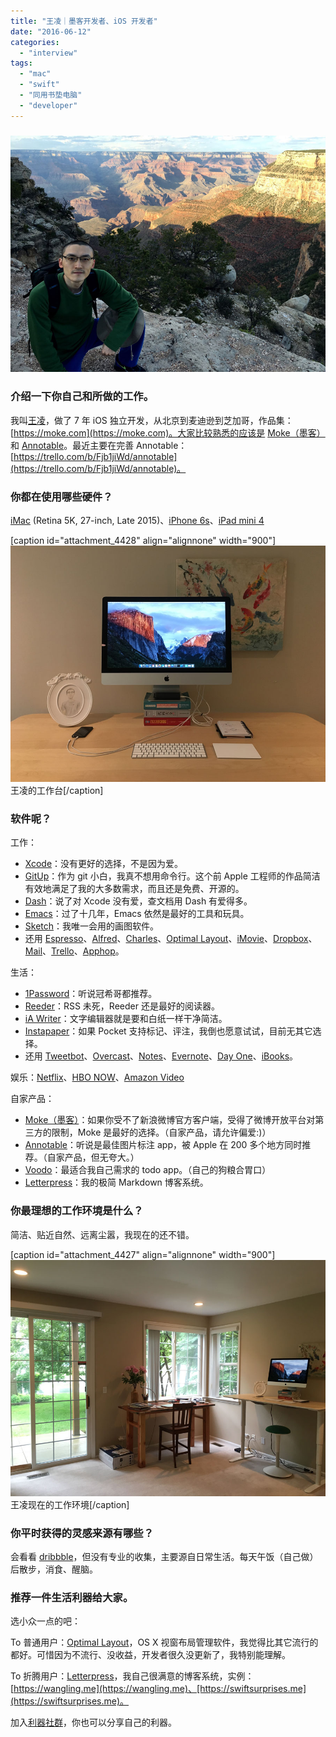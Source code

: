```yaml
---
title: "王凌｜墨客开发者、iOS 开发者"
date: "2016-06-12"
categories: 
  - "interview"
tags: 
  - "mac"
  - "swift"
  - "同用书垫电脑"
  - "developer"
---
```


### ![moke4](/images/94281.jpg)

### 介绍一下你自己和所做的工作。

我叫[王凌](https://wangling.me/)，做了 7 年 iOS 独立开发，从北京到麦迪逊到芝加哥，作品集：[https://moke.com](https://moke.com)。大家比较熟悉的应该是 [Moke（墨客）](https://moke.com/moke/)和 [Annotable](https://moke.com/annotable/)。最近主要在完善 Annotable：[https://trello.com/b/Fjb1jiWd/annotable](https://trello.com/b/Fjb1jiWd/annotable)。

### 你都在使用哪些硬件？

[iMac](https://www.apple.com/cn/imac/) (Retina 5K, 27-inch, Late 2015)、[iPhone 6s](https://www.apple.com/cn/iphone-6s/)、[iPad mini 4](https://www.apple.com/cn/ipad-mini-4/)

\[caption id="attachment\_4428" align="alignnone" width="900"\][![moke](/images/76691.jpg)](https://liqi.io/wp-content/uploads/2016/06/76691.jpg) 王凌的工作台\[/caption\]

### 软件呢？

工作：

- [Xcode](https://developer.apple.com/xcode/)：没有更好的选择，不是因为爱。
- [GitUp](https://gitup.co/)：作为 git 小白，我真不想用命令行。这个前 Apple 工程师的作品简洁有效地满足了我的大多数需求，而且还是免费、开源的。
- [Dash](https://kapeli.com/dash)：说了对 Xcode 没有爱，查文档用 Dash 有爱得多。
- [Emacs](https://www.gnu.org/software/emacs/)：过了十几年，Emacs 依然是最好的工具和玩具。
- [Sketch](https://www.sketchapp.com/)：我唯一会用的画图软件。
- 还用 [Espresso](https://macrabbit.com/espresso/)、[Alfred](https://www.alfredapp.com/)、[Charles](https://www.charlesproxy.com/)、[Optimal Layout](https://most-advantageous.com/optimal-layout/)、[iMovie](https://www.apple.com/mac/imovie/)、[Dropbox](https://www.dropbox.com/)、[Mail](https://www.apple.com/support/mac-apps/mail/)、[Trello](https://trello.com/)、[Apphop](https://www.apphop.waplestuff.com/)。

生活：

- [1Password](https://1password.com/)：听说冠希哥都推荐。
- [Reeder](https://reederapp.com/)：RSS 未死，Reeder 还是最好的阅读器。
- [iA Writer](https://www.iawriter.com/)：文字编辑器就是要和白纸一样干净简洁。
- [Instapaper](https://www.instapaper.com/)：如果 Pocket 支持标记、评注，我倒也愿意试试，目前无其它选择。
- 还用 [Tweetbot](https://tapbots.com/tweetbot/)、[Overcast](https://overcast.fm/)、[Notes](https://support.apple.com/kb/PH12081)、[Evernote](https://evernote.com/intl/zh-cn/)、[Day One](https://dayoneapp.com/)、[iBooks](https://itunes.apple.com/us/app/ibooks/id364709193?mt=8)。

娱乐：[Netflix](https://www.netflix.com/)、[HBO NOW](https://order.hbonow.com/)、[Amazon Video](https://www.amazon.com/Amazon-Video/b?ie=UTF8&node=2858778011)

自家产品：

- [Moke（墨客）](https://moke.com/moke/)：如果你受不了新浪微博官方客户端，受得了微博开放平台对第三方的限制，Moke 是最好的选择。（自家产品，请允许偏爱:)）
- [Annotable](https://moke.com/annotable/)：听说是最佳图片标注 app，被 Apple 在 200 多个地方同时推荐。（自家产品，但无夸大。）
- [Voodo](https://moke.com/voodo/)：最适合我自己需求的 todo app。（自己的狗粮合胃口）
- [Letterpress](https://github.com/an0/Letterpress)：我的极简 Markdown 博客系统。

### 你最理想的工作环境是什么？

简洁、贴近自然、远离尘嚣，我现在的还不错。

\[caption id="attachment\_4427" align="alignnone" width="900"\]![王凌现在的工作环境](/images/45117.jpg) 王凌现在的工作环境\[/caption\]

### 你平时获得的灵感来源有哪些？

会看看 [dribbble](https://dribbble.com/)，但没有专业的收集，主要源自日常生活。每天午饭（自己做）后散步，消食、醒脑。

### 推荐一件生活利器给大家。

选小众一点的吧：

To 普通用户：[Optimal Layout](https://most-advantageous.com/optimal-layout/)，OS X 视窗布局管理软件，我觉得比其它流行的都好。可惜因为不流行、没收益，开发者很久没更新了，我特别能理解。

To 折腾用户：[Letterpress](https://github.com/an0/Letterpress)，我自己很满意的博客系统，实例：[https://wangling.me](https://wangling.me)、[https://swiftsurprises.me](https://swiftsurprises.me)。

加入[利器社群](https://liqi.io/community/)，你也可以分享自己的利器。
